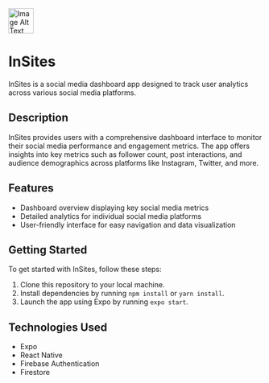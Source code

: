 <img src="https://github.com/TaigaTi/InSites/blob/main/InSites/assets/icons/insites-logo.png?raw=true" alt="Image Alt Text" width="50" height="50"/> 

# InSites

InSites is a social media dashboard app designed to track user analytics across various social media platforms.

## Description

InSites provides users with a comprehensive dashboard interface to monitor their social media performance and engagement metrics. The app offers insights into key metrics such as follower count, post interactions, and audience demographics across platforms like Instagram, Twitter, and more.

## Features

- Dashboard overview displaying key social media metrics
- Detailed analytics for individual social media platforms
- User-friendly interface for easy navigation and data visualization

## Getting Started

To get started with InSites, follow these steps:

1. Clone this repository to your local machine.
2. Install dependencies by running `npm install` or `yarn install`.
3. Launch the app using Expo by running `expo start`.

## Technologies Used

- Expo
- React Native
- Firebase Authentication
- Firestore
